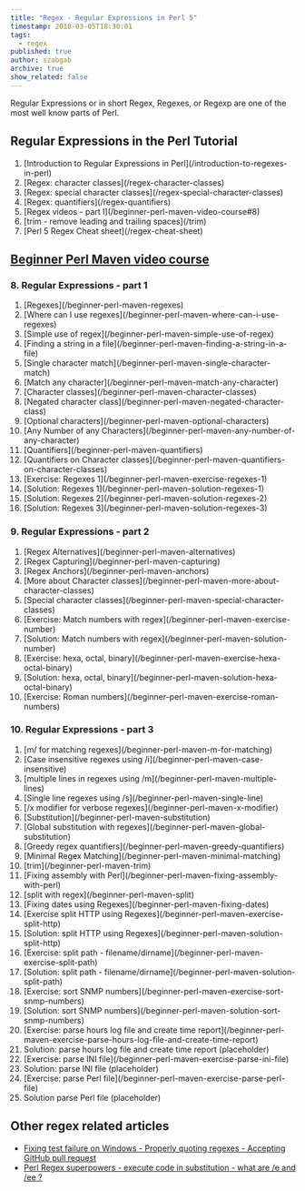 ```yaml
---
title: "Regex - Regular Expressions in Perl 5"
timestamp: 2018-03-05T18:30:01
tags:
  - regex
published: true
author: szabgab
archive: true
show_related: false
---
```



Regular Expressions or in short Regex, Regexes, or Regexp are one of the most well know parts of Perl.


## Regular Expressions in the Perl Tutorial

<ol>
    <li>[Introduction to Regular Expressions in Perl](/introduction-to-regexes-in-perl)</li>
    <li>[Regex: character classes](/regex-character-classes)</li>
    <li>[Regex: special character classes](/regex-special-character-classes)</li>
    <li>[Regex: quantifiers](/regex-quantifiers)</li>
    <li>[Regex videos - part I](/beginner-perl-maven-video-course#8)</li>
    <li>[trim - remove leading and trailing spaces](/trim)</li>
    <li>[Perl 5 Regex Cheat sheet](/regex-cheat-sheet)</li>
</ol>

## [Beginner Perl Maven video course](/beginner-perl-maven-video-course)

### 8. Regular Expressions - part 1
<ol>
  <li>[Regexes](/beginner-perl-maven-regexes)</li>
  <li>[Where can I use regexes](/beginner-perl-maven-where-can-i-use-regexes)</li>
  <li>[Simple use of regex](/beginner-perl-maven-simple-use-of-regex)</li>
  <li>[Finding a string in a file](/beginner-perl-maven-finding-a-string-in-a-file)</li>
  <li>[Single character match](/beginner-perl-maven-single-character-match)</li>
  <li>[Match any character](/beginner-perl-maven-match-any-character)</li>
  <li>[Character classes](/beginner-perl-maven-character-classes)</li>
  <li>[Negated character class](/beginner-perl-maven-negated-character-class)</li>
  <li>[Optional characters](/beginner-perl-maven-optional-characters)</li>
  <li>[Any Number of any Characters](/beginner-perl-maven-any-number-of-any-character)</li>
  <li>[Quantifiers](/beginner-perl-maven-quantifiers)</li>
  <li>[Quantifiers on Character classes](/beginner-perl-maven-quantifiers-on-character-classes)</li>
  <li>[Exercise: Regexes 1](/beginner-perl-maven-exercise-regexes-1)</li>
  <li>[Solution: Regexes 1](/beginner-perl-maven-solution-regexes-1)</li>
  <li>[Solution: Regexes 2](/beginner-perl-maven-solution-regexes-2)</li>
  <li>[Solution: Regexes 3](/beginner-perl-maven-solution-regexes-3)</li>
</ol>

### 9. Regular Expressions - part 2
<ol>
  <li>[Regex Alternatives](/beginner-perl-maven-alternatives)</li>
  <li>[Regex Capturing](/beginner-perl-maven-capturing)</li>
  <li>[Regex Anchors](/beginner-perl-maven-anchors)</li>
  <li>[More about Character classes](/beginner-perl-maven-more-about-character-classes)</li>
  <li>[Special character classes](/beginner-perl-maven-special-character-classes)</li>
  <li>[Exercise: Match numbers with regex](/beginner-perl-maven-exercise-number)</li>
  <li>[Solution: Match numbers with regex](/beginner-perl-maven-solution-number)</li>
  <li>[Exercise: hexa, octal, binary](/beginner-perl-maven-exercise-hexa-octal-binary)</li>
  <li>[Solution: hexa, octal, binary](/beginner-perl-maven-solution-hexa-octal-binary)</li>
  <li>[Exercise: Roman numbers](/beginner-perl-maven-exercise-roman-numbers)</li>
</ol>


### 10. Regular Expressions - part 3
<ol>
  <li>[m/ for matching regexes](/beginner-perl-maven-m-for-matching)</li>
  <li>[Case insensitive regexes using /i](/beginner-perl-maven-case-insensitive)</li>
  <li>[multiple lines in regexes using /m](/beginner-perl-maven-multiple-lines)</li>
  <li>[Single line regexes using /s](/beginner-perl-maven-single-line)</li>
  <li>[/x modifier for verbose regexes](/beginner-perl-maven-x-modifier)</li>
  <li>[Substitution](/beginner-perl-maven-substitution)</li>
  <li>[Global substitution with regexes](/beginner-perl-maven-global-substitution)</li>
  <li>[Greedy regex quantifiers](/beginner-perl-maven-greedy-quantifiers)</li>
  <li>[Minimal Regex Matching](/beginner-perl-maven-minimal-matching)</li>
  <li>[trim](/beginner-perl-maven-trim)</li>
  <li>[Fixing assembly with Perl](/beginner-perl-maven-fixing-assembly-with-perl)</li>
  <li>[split with regex](/beginner-perl-maven-split)</li>
  <li>[Fixing dates using Regexes](/beginner-perl-maven-fixing-dates)</li>
  <li>[Exercise split HTTP using Regexes](/beginner-perl-maven-exercise-split-http)</li>
  <li>[Solution: split HTTP using Regexes](/beginner-perl-maven-solution-split-http)</li>
  <li>[Exercise: split path - filename/dirname](/beginner-perl-maven-exercise-split-path)</li>
  <li>[Solution: split path - filename/dirname](/beginner-perl-maven-solution-split-path)</li>
  <li>[Exercise: sort SNMP numbers](/beginner-perl-maven-exercise-sort-snmp-numbers)</li>
  <li>[Solution: sort SNMP numbers](/beginner-perl-maven-solution-sort-snmp-numbers)</li>
  <li>[Exercise: parse hours log file and create time report](/beginner-perl-maven-exercise-parse-hours-log-file-and-create-time-report)</li>
  <li>Solution: parse hours log file and create time report (placeholder)</li>
  <li>[Exercise: parse INI file](/beginner-perl-maven-exercise-parse-ini-file)</li>
  <li>Solution: parse INI file (placeholder)</li>
  <li>[Exercise: parse Perl file](/beginner-perl-maven-exercise-parse-perl-file)</li>
  <li>Solution parse Perl file (placeholder)</li>
</ol>


## Other regex related articles

* [Fixing test failure on Windows - Properly quoting regexes - Accepting GitHub pull request](/fixing-test-failure-on-windows)
* [Perl Regex superpowers - execute code in substitution - what are /e and /ee ?](/regex-superpowers-execute-code-in-substitution)
<!--
* <a href=""></a>
-->

